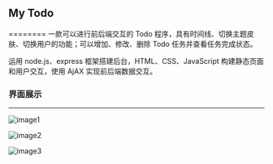 ## My Todo
========
一款可以进行前后端交互的 Todo 程序，具有时间线、切换主题皮肤、切换用户的功能；可以增加、修改、删除 Todo 任务并查看任务完成状态。

运用 node.js、express 框架搭建后台，HTML、CSS、JavaScript 构建静态页面和用户交互，使用 AjAX 实现前后端数据交互。

### 界面展示
-----
![image1](https://github.com/cocode240011/Web-develop/tree/master/Screenshots/681.png)

![image2](https://github.com/cocode240011/Web-develop/tree/master/Screenshots/799.png)

![image3](https://github.com/cocode240011/Web-develop/tree/master/Screenshots/835.png)


